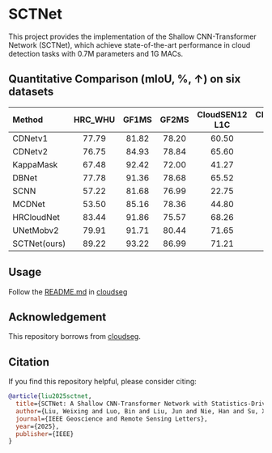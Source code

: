# SCTNet
This project provides the implementation of the Shallow CNN-Transformer Network (SCTNet), which achieve state-of-the-art performance in cloud detection tasks with 0.7M parameters and 1G MACs. 

## Quantitative Comparison (mIoU, %, ↑) on six datasets
| Method | HRC_WHU | GF1MS | GF2MS | CloudSEN12 L1C |CloudSEN12 L2A | L8 Biome|
|:-------|:--------:|:-------:|:--------:|:-------:|:-------:|:-------:|
|CDNetv1	|77.79|	81.82	|78.20|	60.50|	62.39|	34.58|
|CDNetv2|	76.75|	84.93	|78.84|	65.60	|66.05|	43.63|
|KappaMask|	67.48	|92.42|	72.00|	41.27|	45.28|	42.12|
|DBNet	|77.78	|91.36|	78.68	|65.52|	65.65|	51.41|
|SCNN|	57.22|	81.68	|76.99|	22.75	|28.76|	32.38|
|MCDNet	|53.50|	85.16|	78.36|	44.80|	46.52	|33.85|
|HRCloudNet|	83.44|	91.86|	75.57|	68.26	|68.35	|43.51|
|UNetMobv2	|79.91	|91.71	|80.44	|71.65	|70.36	|47.76|
|SCTNet(ours)|	89.22|	93.22|	86.99|	71.21|	70.80|	66.03|

## Usage
Follow the [README.md](https://github.com/XavierJiezou/cloudseg/blob/main/README.md) in [cloudseg](https://github.com/XavierJiezou/cloudseg)

## Acknowledgement
This repository borrows from [cloudseg](https://github.com/XavierJiezou/cloudseg).

## Citation

If you find this repository helpful, please consider citing:

```bib
@article{liu2025sctnet,
  title={SCTNet: A Shallow CNN-Transformer Network with Statistics-Driven Modules for Cloud Detection},
  author={Liu, Weixing and Luo, Bin and Liu, Jun and Nie, Han and Su, Xin},
  journal={IEEE Geoscience and Remote Sensing Letters},
  year={2025},
  publisher={IEEE}
}
```



